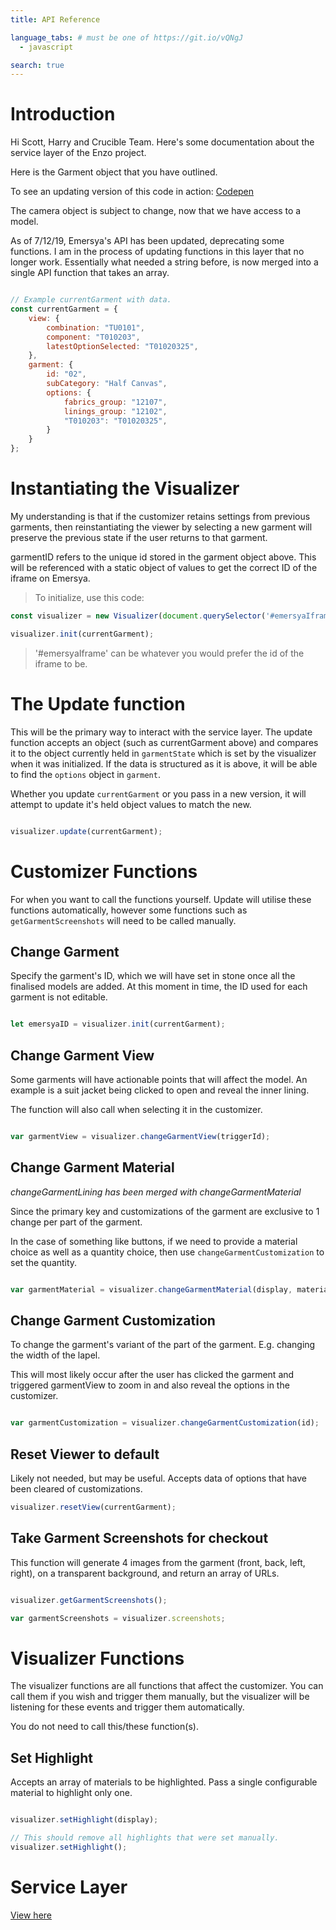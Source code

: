 ```yaml
---
title: API Reference

language_tabs: # must be one of https://git.io/vQNgJ
  - javascript

search: true
---
```


# Introduction

Hi Scott, Harry and Crucible Team. Here's some documentation about the service layer of the Enzo project.

Here is the Garment object that you have outlined.

To see an updating version of this code in action:
[Codepen](https://codepen.io/kylegriffin/pen/qBBoQGr?editors=1011)

The camera object is subject to change, now that we have access to a model.

As of 7/12/19, Emersya's API has been updated, deprecating some functions. I am in the process of updating functions in this layer that no longer work. Essentially what needed a string before, is now merged into a single API function that takes an array.


```javascript

// Example currentGarment with data.
const currentGarment = {
    view: {
        combination: "TU0101", 
        component: "T010203",
        latestOptionSelected: "T01020325",
    },
    garment: {
        id: "02",  
        subCategory: "Half Canvas",
        options: {
            fabrics_group: "12107",
            linings_group: "12102",
            "T010203": "T01020325",
        }
    }
};
```


# Instantiating the Visualizer

My understanding is that if the customizer retains settings from previous garments, then reinstantiating the viewer by selecting a new garment will preserve the previous state if the user returns to that garment.

garmentID refers to the unique id stored in the garment object above. This will be referenced with a static object of values to get the correct ID of the iframe on Emersya. 

> To initialize, use this code:

```javascript
const visualizer = new Visualizer(document.querySelector('#emersyaIframe'));

visualizer.init(currentGarment);
```

> '#emersyaIframe' can be whatever you would prefer the id of the iframe to be.

# The Update function

This will be the primary way to interact with the service layer. The update function accepts an object (such as currentGarment above) and compares it to the object currently held in `garmentState` which is set by the visualizer when it was initialized. If the data is structured as it is above, it will be able to find the `options` object in `garment`.

Whether you update `currentGarment` or you pass in a new version, it will attempt to update it's held object values to match the new. 

```javascript

visualizer.update(currentGarment);


```


# Customizer Functions

For when you want to call the functions yourself. Update will utilise these functions automatically, however some functions such as `getGarmentScreenshots` will need to be called manually.

## Change Garment

Specify the garment's ID, which we will have set in stone once all the finalised models are added. At this moment in time, the ID used for each garment is not editable.

```javascript

let emersyaID = visualizer.init(currentGarment);
```

## Change Garment View

Some garments will have actionable points that will affect the model. An example is a suit jacket being clicked to open and reveal the inner lining.

The function will also call when selecting it in the customizer.

```javascript

var garmentView = visualizer.changeGarmentView(triggerId);
```

## Change Garment Material

*changeGarmentLining has been merged with changeGarmentMaterial*

Since the primary key and customizations of the garment are exclusive to 1 change per part of the garment. 

In the case of something like buttons, if we need to provide a material choice as well as a quantity choice, then use `changeGarmentCustomization` to set the quantity.

```javascript

var garmentMaterial = visualizer.changeGarmentMaterial(display, material);
```

## Change Garment Customization

To change the garment's variant of the part of the garment. E.g. changing the width of the lapel.

This will most likely occur after the user has clicked the garment and triggered garmentView to zoom in and also reveal the options in the customizer.

```javascript

var garmentCustomization = visualizer.changeGarmentCustomization(id);
```

## Reset Viewer to default

Likely not needed, but may be useful. Accepts data of options that have been cleared of customizations.

```javascript
visualizer.resetView(currentGarment);

```

## Take Garment Screenshots for checkout

This function will generate 4 images from the garment (front, back, left, right), on a transparent background, and return an array of URLs.

```javascript

visualizer.getGarmentScreenshots();

var garmentScreenshots = visualizer.screenshots;
```


# Visualizer Functions

The visualizer functions are all functions that affect the customizer. You can call them if you wish and trigger them manually, but the visualizer will be listening for these events and trigger them automatically.

<div class="warning">You do not need to call this/these function(s).</div>

## Set Highlight

Accepts an array of materials to be highlighted. Pass a single configurable material to highlight only one.

```javascript

visualizer.setHighlight(display);

// This should remove all highlights that were set manually.
visualizer.setHighlight();

```

# Service Layer

<a href="https://github.com/cruciblecreative/cruciblecreative.github.io/blob/master/serviceLayer/EnzoServiceLayer.js" target="_blank">View here</a>


